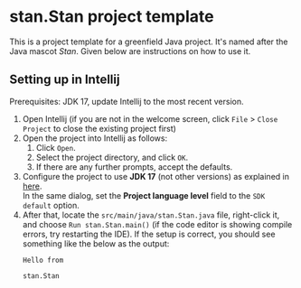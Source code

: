 # stan.Stan project template

This is a project template for a greenfield Java project. It's named after the Java mascot _Stan_. Given below are instructions on how to use it.

## Setting up in Intellij

Prerequisites: JDK 17, update Intellij to the most recent version.

1. Open Intellij (if you are not in the welcome screen, click `File` > `Close Project` to close the existing project first)
1. Open the project into Intellij as follows:
   1. Click `Open`.
   1. Select the project directory, and click `OK`.
   1. If there are any further prompts, accept the defaults.
1. Configure the project to use **JDK 17** (not other versions) as explained in [here](https://www.jetbrains.com/help/idea/sdk.html#set-up-jdk).<br>
   In the same dialog, set the **Project language level** field to the `SDK default` option.
3. After that, locate the `src/main/java/stan.Stan.java` file, right-click it, and choose `Run stan.Stan.main()` (if the code editor is showing compile errors, try restarting the IDE). If the setup is correct, you should see something like the below as the output:
   ```
   Hello from

   stan.Stan
   ```
